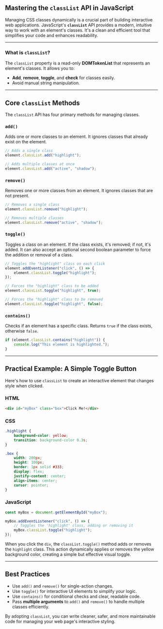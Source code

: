 ## Mastering the `classList` API in JavaScript

Managing CSS classes dynamically is a crucial part of building interactive web applications. JavaScript's **`classList`** API provides a modern, intuitive way to work with an element's classes. It's a clean and efficient tool that simplifies your code and enhances readability.

-----

### What is `classList`?

The `classList` property is a read-only **DOMTokenList** that represents an element's classes. It allows you to:

  * **Add**, **remove**, **toggle**, and **check** for classes easily.
  * Avoid manual string manipulation.

-----

## Core `classList` Methods

The `classList` API has four primary methods for managing classes.

### `add()`

Adds one or more classes to an element. It ignores classes that already exist on the element.

```javascript
// Adds a single class
element.classList.add("highlight");

// Adds multiple classes at once
element.classList.add("active", "shadow");
```

### `remove()`

Removes one or more classes from an element. It ignores classes that are not present.

```javascript
// Removes a single class
element.classList.remove("highlight");

// Removes multiple classes
element.classList.remove("active", "shadow");
```

### `toggle()`

Toggles a class on an element. If the class exists, it's removed; if not, it's added. It can also accept an optional second boolean parameter to force the addition or removal of a class.

```javascript
// Toggles the "highlight" class on each click
element.addEventListener("click", () => {
    element.classList.toggle("highlight");
});

// Forces the "highlight" class to be added
element.classList.toggle("highlight", true);

// Forces the "highlight" class to be removed
element.classList.toggle("highlight", false);
```

### `contains()`

Checks if an element has a specific class. Returns `true` if the class exists, otherwise `false`.

```javascript
if (element.classList.contains("highlight")) {
    console.log("This element is highlighted.");
}
```

-----

## Practical Example: A Simple Toggle Button

Here's how to use `classList` to create an interactive element that changes style when clicked.

### HTML

```html
<div id="myBox" class="box">Click Me!</div>
```

### CSS

```css
.highlight {
    background-color: yellow;
    transition: background-color 0.3s;
}

.box {
    width: 200px;
    height: 100px;
    border: 1px solid #333;
    display: flex;
    justify-content: center;
    align-items: center;
    cursor: pointer;
}
```

### JavaScript

```javascript
const myBox = document.getElementById("myBox");

myBox.addEventListener("click", () => {
    // Toggles the 'highlight' class, adding or removing it
    myBox.classList.toggle("highlight");
});
```

When you click the `div`, the `classList.toggle()` method adds or removes the `highlight` class. This action dynamically applies or removes the yellow background color, creating a simple but effective visual toggle.

-----

## Best Practices

  * Use `add()` and `remove()` for single-action changes.
  * Use `toggle()` for interactive UI elements to simplify your logic.
  * Use `contains()` for conditional checks and clear, readable code.
  * Pass **multiple arguments** to `add()` and `remove()` to handle multiple classes efficiently.

By adopting `classList`, you can write cleaner, safer, and more maintainable code for managing your web page's interactive styling.